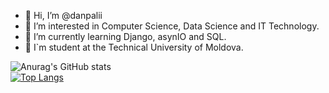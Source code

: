 - 👋 Hi, I’m @danpalii
- 👀 I’m interested in Computer Science, Data Science and IT Technology.
- 🌱 I’m currently learning Django, asynIO and SQL.
- 🏫 I`m student at the Technical University of Moldova.



![Anurag's GitHub stats](https://github-readme-stats.vercel.app/api?username=danpalii&show_icons=true&theme=radical)
<br>
[![Top Langs](https://github-readme-stats.vercel.app/api/top-langs/?username=danpalii)](https://github.com/anuraghazra/github-readme-stats)

